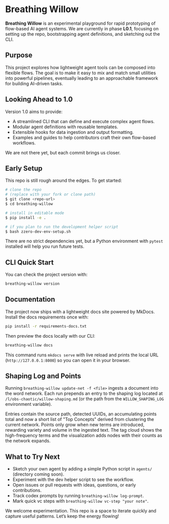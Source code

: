 # Breathing Willow

**Breathing Willow** is an experimental playground for rapid prototyping of flow-based AI agent systems. We are currently in phase **L0.1**, focusing on setting up the repo, bootstrapping agent definitions, and sketching out the CLI.

## Purpose

This project explores how lightweight agent tools can be composed into flexible flows. The goal is to make it easy to mix and match small utilities into powerful pipelines, eventually leading to an approachable framework for building AI-driven tasks.

## Looking Ahead to 1.0

Version 1.0 aims to provide:

- A streamlined CLI that can define and execute complex agent flows.
- Modular agent definitions with reusable templates.
- Extensible hooks for data ingestion and output formatting.
- Examples and guides to help contributors craft their own flow-based workflows.

We are not there yet, but each commit brings us closer.

## Early Setup

This repo is still rough around the edges. To get started:

```bash
# clone the repo
# (replace with your fork or clone path)
$ git clone <repo-url>
$ cd breathing-willow

# install in editable mode
$ pip install -e .

# if you plan to run the development helper script
$ bash zzero-dev-env-setup.sh
```

There are no strict dependencies yet, but a Python environment with `pytest` installed will help you run future tests.
## CLI Quick Start

You can check the project version with:

```bash
breathing-willow version
```

## Documentation

The project now ships with a lightweight docs site powered by MkDocs.
Install the docs requirements once with:

```bash
pip install -r requirements-docs.txt
```

Then preview the docs locally with our CLI:

```bash
breathing-willow docs
```

This command runs `mkdocs serve` with live reload and prints the local URL
(`http://127.0.0.1:8000`) so you can open it in your browser.

## Shaping Log and Points

Running `breathing-willow update-net -f <file>` ingests a document into the
word network. Each run prepends an entry to the shaping log located at
`/l/obs-chaotic/willow-shaping.md` (or the path from the `WILLOW_SHAPING_LOG`
environment variable).

Entries contain the source path, detected UUIDs, an accumulating points total
and now a short list of "Top Concepts" derived from clustering the current
network. Points only grow when new terms are introduced, rewarding variety and
volume in the ingested text. The tag cloud shows the high-frequency terms and
the visualization adds nodes with their counts as the network expands.
## What to Try Next

- Sketch your own agent by adding a simple Python script in `agents/` (directory coming soon).
- Experiment with the dev helper script to see the workflow.
- Open issues or pull requests with ideas, questions, or early contributions.
- Track codex prompts by running `breathing-willow log-prompt`.
- Mark quick vc steps with `breathing-willow vc-step "your note"`.

We welcome experimentation. This repo is a space to iterate quickly and capture useful patterns. Let’s keep the energy flowing!

